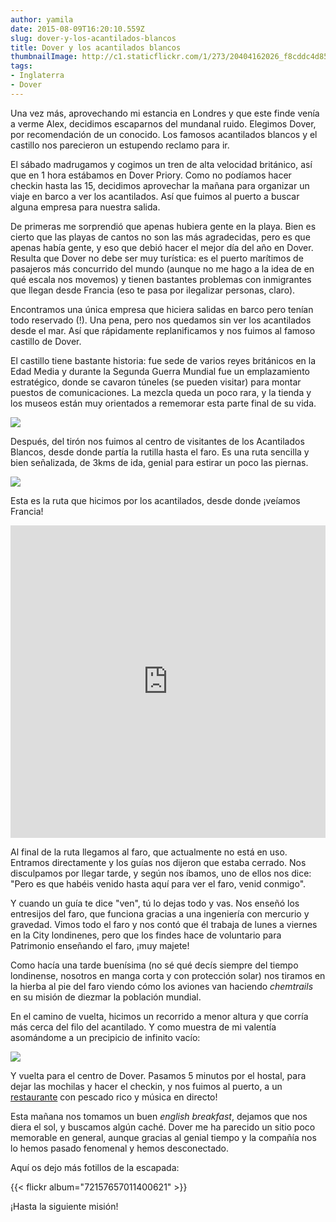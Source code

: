 ```yaml
---
author: yamila
date: 2015-08-09T16:20:10.559Z
slug: dover-y-los-acantilados-blancos
title: Dover y los acantilados blancos
thumbnailImage: http://c1.staticflickr.com/1/273/20404162026_f8cddc4d85_z.jpg
tags:
- Inglaterra
- Dover
---
```


Una vez más, aprovechando mi estancia en Londres y que este finde venía a verme Alex, decidimos escaparnos del mundanal ruido. Elegimos Dover, por recomendación de un conocido. Los famosos acantilados blancos y el castillo nos parecieron un estupendo reclamo para ir.

El sábado madrugamos y cogimos un tren de alta velocidad británico, así que en 1 hora estábamos en Dover Priory. Como no podíamos hacer checkin hasta las 15, decidimos aprovechar la mañana para organizar un viaje en barco a ver los acantilados. Así que fuimos al puerto a buscar alguna empresa para nuestra salida.

De primeras me sorprendió que apenas hubiera gente en la playa. Bien es cierto que las playas de cantos no son las más agradecidas, pero es que apenas había gente, y eso que debió hacer el mejor día del año en Dover. Resulta que Dover no debe ser muy turística: es el puerto marítimos de pasajeros más concurrido del mundo (aunque no me hago a la idea de en qué escala nos movemos) y tienen bastantes problemas con inmigrantes que llegan desde Francia (eso te pasa por ilegalizar personas, claro).

Encontramos una única empresa que hiciera salidas en barco pero tenían todo reservado (!). Una pena, pero nos quedamos sin ver los acantilados desde el mar. Así que rápidamente replanificamos y nos fuimos al famoso castillo de Dover.

El castillo tiene bastante historia: fue sede de varios reyes británicos en la Edad Media y durante la Segunda Guerra Mundial fue un emplazamiento estratégico, donde se cavaron túneles (se pueden visitar) para montar puestos de comunicaciones. La mezcla queda un poco rara, y la tienda y los museos están muy orientados a rememorar esta parte final de su vida.

<img src="http://c1.staticflickr.com/1/363/20421744522_3a27a9b4d9_z.jpg" />

Después, del tirón nos fuimos al centro de visitantes de los Acantilados Blancos, desde donde partía la rutilla hasta el faro. Es una ruta sencilla y bien señalizada, de 3kms de ida, genial para estirar un poco las piernas.

<img src="http://c1.staticflickr.com/1/273/20404162026_f8cddc4d85_z.jpg" />

Esta es la ruta que hicimos por los acantilados, desde donde ¡veíamos Francia!

<iframe width='100%' height='500px' frameBorder='0' src='https://a.tiles.mapbox.com/v4/yamila.nlplkcgn/attribution,zoompan,zoomwheel.html?access_token=pk.eyJ1IjoieWFtaWxhIiwiYSI6IjUzNDE5ZDRkZjBiZjBiZDY0YTBhZjBmNmUyZGYzYTZiIn0.okLJEzGsBQ6IOgn1mhToIQ#14/51.1375/1.3558'></iframe>

Al final de la ruta llegamos al faro, que actualmente no está en uso. Entramos directamente y los guías nos dijeron que estaba cerrado. Nos disculpamos por llegar tarde, y según nos íbamos, uno de ellos nos dice: "Pero es que habéis venido hasta aquí para ver el faro, venid conmigo".

Y cuando un guía te dice "ven", tú lo dejas todo y vas. Nos enseñó los entresijos del faro, que funciona gracias a una ingeniería con mercurio y gravedad. Vimos todo el faro y nos contó que él trabaja de lunes a viernes en la City londinenes, pero que los findes hace de voluntario para Patrimonio enseñando el faro, ¡muy majete!

Como hacía una tarde buenísima (no sé qué decís siempre del tiempo londinense, nosotros en manga corta y con protección solar) nos tiramos en la hierba al pie del faro viendo cómo los aviones van haciendo <em>chemtrails</em> en su misión de diezmar la población mundial.

En el camino de vuelta, hicimos un recorrido a menor altura y que corría más cerca del filo del acantilado. Y como muestra de mi valentía asomándome a un precipicio de infinito vacío:

<img src="http://c1.staticflickr.com/1/549/20242407698_52d6141aba_c.jpg" />

Y vuelta para el centro de Dover. Pasamos 5 minutos por el hostal, para dejar las mochilas y hacer el checkin, y nos fuimos al puerto, a un <a href="http://www.tripadvisor.es/Restaurant_Review-g186313-d2282931-Reviews-The_Hythe_Bay_Seafood_Restaurant-Dover_Kent_England.html" target="_new">restaurante</a> con pescado rico y música en directo!

Esta mañana nos tomamos un buen <em>english breakfast</em>, dejamos que nos diera el sol, y buscamos algún caché. Dover me ha parecido un sitio poco memorable en general, aunque gracias al genial tiempo y la compañía nos lo hemos pasado fenomenal y hemos desconectado.

Aquí os dejo más fotillos de la escapada:

{{< flickr album="72157657011400621" >}}

¡Hasta la siguiente misión!
